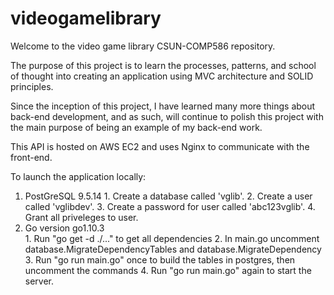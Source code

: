 # videogamelibrary

Welcome to the video game library CSUN-COMP586 repository.

The purpose of this project is to learn the processes, patterns, and
school of thought into creating an application using MVC architecture and SOLID principles.

Since the inception of this project, I have learned many more things about back-end 
development, and as such, will continue to polish this project with the main purpose of
being an example of my back-end work.

This API is hosted on AWS EC2 and uses Nginx to communicate with the front-end.

To launch the application locally:
  1.  PostGreSQL 9.5.14
    1.  Create a database called 'vglib'.
    2.  Create a user called 'vglibdev'.
    3.  Create a password for user called 'abc123vglib'.
    4.  Grant all priveleges to user.
  2.  Go version go1.10.3    
    1.  Run "go get -d ./..." to get all dependencies
    2.  In main.go uncomment database.MigrateDependencyTables and database.MigrateDependency
    3.  Run "go run main.go" once to build the tables in postgres, then uncomment the commands
    4.  Run "go run main.go" again to start the server.    